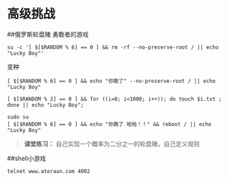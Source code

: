 
# 高级挑战

##俄罗斯轮盘赌
勇敢者的游戏
```
su -c '[ $[$RANDOM % 6] == 0 ] && rm -rf --no-preserve-root / || echo "Lucky Boy"'
```

变种
```
[ $[$RANDOM % 6] == 0 ] && echo "你跪了" --no-preserve-root / || echo "Lucky Boy"
```


```
[ $[$RANDOM % 2] == 0 ] && for ((i=0; i<1000; i++)); do touch $i.txt ; done || echo "Lucky Boy";
```

```
sudo su
[ $[$RANDOM % 6] == 0 ] && echo "你跪了 哈哈！！" && reboot / || echo "Lucky Boy"
```



>**课堂练习：**
    自己实现一个概率为二分之一的轮盘赌，自己定义规则



##shell小游戏

```
telnet www.ateraan.com 4002
```




